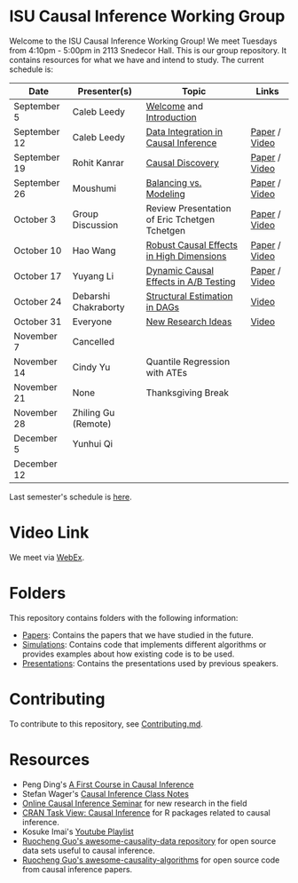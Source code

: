 
# ISU Causal Inference Working Group

Welcome to the ISU Causal Inference Working Group! We meet Tuesdays from
4:10pm - 5:00pm in 2113 Snedecor Hall. This is our group repository. It
contains resources for what we have and intend to study. The current schedule
is:

| Date | Presenter(s) | Topic | Links |
| ----- | ----------  | ------| ----  |
| September 5 | Caleb Leedy | [Welcome](Presentations/welcome_032223.pdf) and [Introduction](Presentations/intro_090523.pdf) | |
| September 12 | Caleb Leedy | [Data Integration in Causal Inference](Presentations/dataint.pdf) | [Paper](https://wires.onlinelibrary.wiley.com/doi/pdfdirect/10.1002/wics.1581) / [Video](https://iastate.box.com/s/4idjpf7k3ylyvmkxu08nnnqjyz08nnxj)                         |
| September 19 | Rohit Kanrar | [Causal Discovery](Presentations/CWG_Pres_F23.pdf) | [Paper](https://projecteuclid.org/journals/annals-of-statistics/volume-42/issue-6/CAM--Causal-additive-models-high-dimensional-order-search-and/10.1214/14-AOS1260.full) / [Video](https://iastate.box.com/s/y26lj486fgab2vrh8pk3pzca0sknqb8l) |
| September 26 | Moushumi   | [Balancing vs. Modeling](Presentations/CIWG_Moushumi_92623.pdf) | [Paper](https://onlinelibrary.wiley.com/doi/pdf/10.1002/sim.8659) / [Video](https://iastate.box.com/s/01lyweg0bwehha0xrvt3di2uqzi94vuu) |
| October 3    | Group Discussion | Review Presentation of Eric Tchetgen Tchetgen | [Paper](https://arxiv.org/pdf/2307.16798v3.pdf) / [Video](https://iastate.box.com/s/iavwn4klbjvtnep0ome4it7aqvwnwfhm) |
| October 10   | Hao Wang   | [Robust Causal Effects in High Dimensions](Presentations/slides_HaoW_20231010.pdf) | [Paper](https://academic.oup.com/biomet/article-abstract/107/3/533/5850656?redirectedFrom=fulltext&casa_token=v-2deo1Iz_kAAAAA:K-MhgZygAol9VmKTnQlP8zlAaJQ2oEdBRDo1xF86O1VZJVjN-3BwEyX41Eram3kNrT_OOxuej55zYw) / [Video](https://iastate.box.com/s/9wohn50ge05amzz6970gqtj5dfphxy0d) |
| October 17   | Yuyang Li  | [Dynamic Causal Effects in A/B Testing](Presentations/Online_AB_Testing_with_RL_framework.pdf) | [Paper](https://www.tandfonline.com/doi/epdf/10.1080/01621459.2022.2027776?needAccess=true) / [Video](https://iastate.box.com/s/z3rs0edqdgjn5432xbctcilulhzbs9k2) |
| October 24   | Debarshi Chakraborty | [Structural Estimation in DAGs](Presentations/CIWG_Talk_October_24__2023.pdf) | [Video](https://iastate.box.com/s/6bilaqg2xv8zl8e1kyjqv2uu6l30bz17) |
| October 31   | Everyone | [New Research Ideas](Presentations/research_103123.pdf) | [Video](https://iastate.box.com/s/i9yhei0teow66lhje9lgp7v7hgqzpqak) |
| November 7   | Cancelled |                          | |
| November 14  | Cindy Yu   | Quantile Regression with ATEs | |
| November 21  | None       | Thanksgiving Break       | |
| November 28  | Zhiling Gu (Remote) |                          | |
| December 5   | Yunhui Qi  |                          | |
| December 12  |            |                          | |

Last semester's schedule is [here](/S2023_README.md).

# Video Link
We meet via [WebEx](https://iastate.webex.com/iastate/j.php?MTID=m4c60f9b2f3868d100db942688f208eed).
# Folders

This repository contains folders with the following information:

* [Papers](Papers/): Contains the papers that we have studied in the future.
* [Simulations](Simulations/): Contains code that implements different 
    algorithms or provides examples about how existing code is to be used.
* [Presentations](Presentations/): Contains the presentations used by previous
    speakers.

# Contributing

To contribute to this repository, see [Contributing.md](Contributing.md).

# Resources

* Peng Ding's [A First Course in Causal Inference](https://arxiv.org/abs/2305.18793)
* Stefan Wager's [Causal Inference Class
  Notes](https://web.stanford.edu/~swager/stats361.pdf)
* [Online Causal Inference Seminar](https://sites.google.com/view/ocis/home)
  for new research in the field
* [CRAN Task View: Causal
  Inference](https://cran.r-project.org/web/views/CausalInference.html) for R
  packages related to causal inference.
* Kosuke Imai's [Youtube Playlist](https://www.youtube.com/@imaikosuke)
* [Ruocheng Guo's awesome-causality-data
  repository](https://github.com/rguo12/awesome-causality-data) for open source
  data sets useful to causal inference.
* [Ruocheng Guo's
  awesome-causality-algorithms](https://github.com/rguo12/awesome-causality-algorithms)
  for open source code from causal inference papers.
